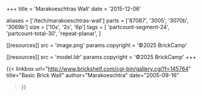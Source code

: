 +++
title = 'Marakoeschtras Wall'
date  = '2015-12-06'

aliases = ['/tech/marakoeschtras-wall']
parts = ['87087', '3005', '3070b', '3069b']
size  = ['10s', '2s', '6p']
tags  = [
  'partcount-segment-24',
  'partcount-total-30',
  'repeat-planar',
]

[[resources]]
src              = 'image.png'
params.copyright = '©2025 BrickCamp'

[[resources]]
src              = 'model.ldr'
params.copyright = '©2025 BrickCamp'
+++

{{< linkbox
    url="http://www.brickshelf.com/cgi-bin/gallery.cgi?f=145764"
    title="Basic Brick Wall"
    author="Marakoeschtra"
    date="2005-09-16"
>}}

